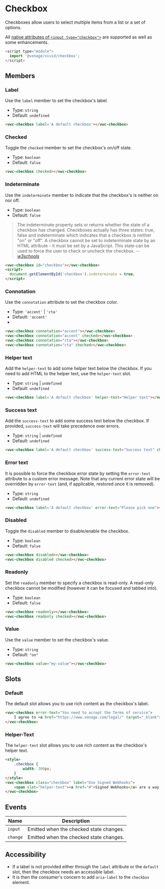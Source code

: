 # Checkbox

Checkboxes allow users to select multiple items from a list or a set of options.

All [native attributes of `<input type="checkbox">`](https://developer.mozilla.org/en-US/docs/Web/HTML/Element/input/checkbox) are supported as well as some enhancements.

```js
<script type="module">
  import '@vonage/vivid/checkbox';
</script>
```

## Members

### Label

Use the `label` member to set the checkbox's label.

- Type: `string`
- Default: `undefined`

```html preview
<vwc-checkbox label='A default checkbox'></vwc-checkbox>
```

### Checked

Toggle the `checked` member to set the checkbox's on/off state.

- Type: `boolean`
- Default: `false`

```html preview
<vwc-checkbox checked></vwc-checkbox>
```

### Indeterminate

Use the `indeterminate` member to indicate that the checkbox's is neither on nor off.

- Type: `boolean`
- Default: `false`

> The indeterminate property sets or returns whether the state of a checkbox has changed.
> Checkboxes actually has three states: true, false and indeterminate which indicates that a checkbox is neither "on" or "off".
> A checkbox cannot be set to indeterminate state by an HTML attribute - it must be set by a JavaScript.
> This state can be used to force the user to check or uncheck the checkbox.
> -- <cite>[w3schools][1]</cite>

[1]: https://www.w3schools.com/jsref/prop_checkbox_indeterminate.asp

```html preview
<vwc-checkbox id="checkbox"></vwc-checkbox>
<script>
  document.getElementById('checkbox').indeterminate = true;
</script>
```

### Connotation
Use the `connotation` attribute to set the checkbox color.

- Type: `'accent'` | `'cta'`
- Default: `'accent'`
- 
```html preview
<vwc-checkbox connotation="accent"></vwc-checkbox>
<vwc-checkbox connotation="accent" checked></vwc-checkbox>
<vwc-checkbox connotation="cta"></vwc-checkbox>
<vwc-checkbox connotation="cta" checked></vwc-checkbox>
```

### Helper text

Add the `helper-text` to add some helper text below the checkbox. If you need to add HTML to the helper text, use the `helper-text` slot.

- Type: `string` | `undefined`
- Default: `undefined`

```html preview
<vwc-checkbox label='A default checkbox' helper-text="Helper text"></vwc-checkbox>
```

### Success text

Add the `success-text` to add some success text below the checkbox.
If provided, `success-text` will take precedence over errors.

- Type: `string` | `undefined`
- Default: `undefined`

```html preview
<vwc-checkbox label='A default checkbox' success-text="Success text" checked></vwc-checkbox>
```


### Error text

It is possible to force the checkbox error state by setting the `error-text` attribute to a custom error message.
Note that any current error state will be overridden by `error-text` (and, if applicable, restored once it is removed).

- Type: `string`
- Default: `undefined`


```html preview
<vwc-checkbox label='A default checkbox' error-text="Please pick one"></vwc-checkbox>
```

### Disabled

Toggle the `disabled` member to disable/enable the checkbox.

- Type: `boolean`
- Default: `false`

```html preview
<vwc-checkbox disabled></vwc-checkbox>
<vwc-checkbox disabled checked></vwc-checkbox>
```

### Readonly

Set the `readonly` member to specify a checkbox is read-only.
A read-only checkbox cannot be modified (however it can be focused and tabbed into).

- Type: `boolean`
- Default: `false`

```html preview
<vwc-checkbox readonly></vwc-checkbox>
<vwc-checkbox readonly checked></vwc-checkbox>
```

### Value

Use the `value` member to set the checkbox's value.

- Type: `string`
- Default: `"on"`

```html preview
<vwc-checkbox value="my-value"></vwc-checkbox>
```

## Slots

### Default

The default slot allows you to use rich content as the checkbox's label.

```html preview
<vwc-checkbox error-text="You need to accept the Terms of service">
	I agree to <a href="https://www.vonage.com/legal/" target="_blank">Vonage Terms of Service</a>
</vwc-checkbox>
```

### Helper-Text

The `helper-text` slot allows you to use rich content as the checkbox's helper text.

```html preview
<style>
	.checkbox {
		width: 300px;
	}
</style>
<vwc-checkbox class="checkbox" label="Use Signed Webhooks">
	<span slot="helper-text"><a href="#">Signed Webhooks</a> are a way to verify that the request is coming from Vonage.</span>
</vwc-checkbox>
```

## Events

<div class="table-wrapper">

| Name     | Description                             |
|----------|-----------------------------------------|
| `input`  | Emitted when the checked state changes. |
| `change` | Emitted when the checked state changes. |

</div>

## Accessibility

- If a label is not provided either through the `label` attribute or the `default` slot, then the checkbox needs an accessible label.
- It is then the consumer's concern to add `aria-label` to the `checkbox` element.
